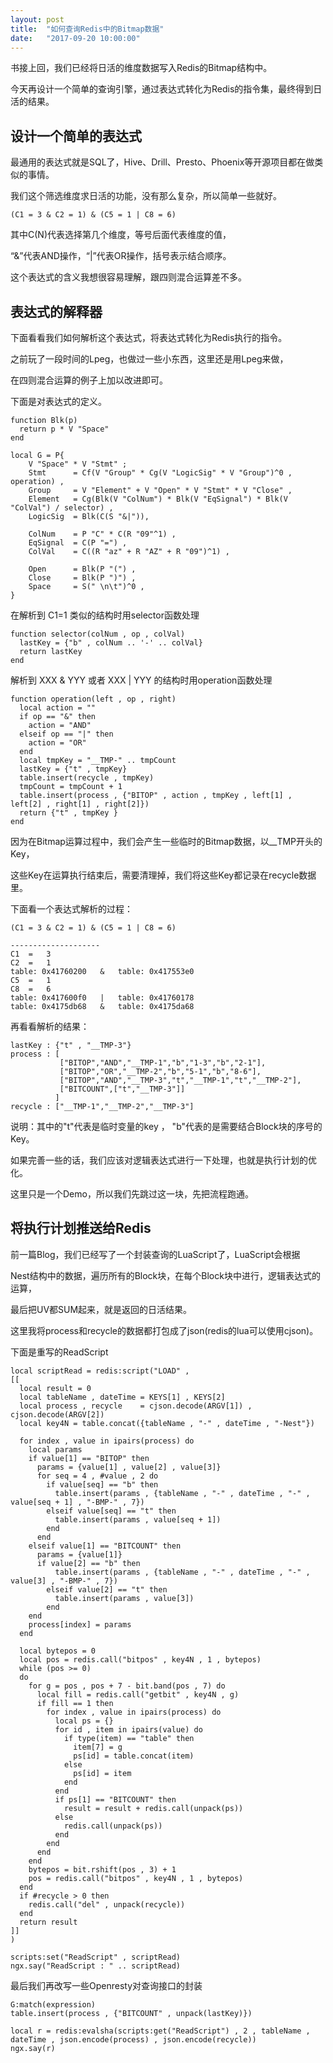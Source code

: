 ```yaml
---
layout: post
title:  "如何查询Redis中的Bitmap数据"
date:   "2017-09-20 10:00:00"
---
```


书接上回，我们已经将日活的维度数据写入Redis的Bitmap结构中。

今天再设计一个简单的查询引擎，通过表达式转化为Redis的指令集，最终得到日活的结果。

## 设计一个简单的表达式

最通用的表达式就是SQL了，Hive、Drill、Presto、Phoenix等开源项目都在做类似的事情。

我们这个筛选维度求日活的功能，没有那么复杂，所以简单一些就好。

```
(C1 = 3 & C2 = 1) & (C5 = 1 | C8 = 6)
```

其中C(N)代表选择第几个维度，等号后面代表维度的值，

“&”代表AND操作，“\|”代表OR操作，括号表示结合顺序。

这个表达式的含义我想很容易理解，跟四则混合运算差不多。

## 表达式的解释器

下面看看我们如何解析这个表达式，将表达式转化为Redis执行的指令。

之前玩了一段时间的Lpeg，也做过一些小东西，这里还是用Lpeg来做，

在四则混合运算的例子上加以改进即可。

下面是对表达式的定义。

```
function Blk(p)
  return p * V "Space"
end

local G = P{
    V "Space" * V "Stmt" ;
    Stmt      = Cf(V "Group" * Cg(V "LogicSig" * V "Group")^0 , operation) ,
    Group     = V "Element" + V "Open" * V "Stmt" * V "Close" ,
    Element   = Cg(Blk(V "ColNum") * Blk(V "EqSignal") * Blk(V "ColVal") / selector) ,
    LogicSig  = Blk(C(S "&|")),

    ColNum    = P "C" * C(R "09"^1) ,
    EqSignal  = C(P "=") ,
    ColVal    = C((R "az" + R "AZ" + R "09")^1) ,

    Open      = Blk(P "(") ,
    Close     = Blk(P ")") ,
    Space     = S(" \n\t")^0 ,
}
```

在解析到 C1=1 类似的结构时用selector函数处理

```
function selector(colNum , op , colVal)
  lastKey = {"b" , colNum .. '-' .. colVal}
  return lastKey
end
```

解析到 XXX & YYY 或者 XXX \| YYY 的结构时用operation函数处理

```
function operation(left , op , right)
  local action = ""
  if op == "&" then 
    action = "AND"
  elseif op == "|" then
    action = "OR"
  end
  local tmpKey = "__TMP-" .. tmpCount
  lastKey = {"t" , tmpKey}
  table.insert(recycle , tmpKey)
  tmpCount = tmpCount + 1
  table.insert(process , {"BITOP" , action , tmpKey , left[1] , left[2] , right[1] , right[2]})
  return {"t" , tmpKey }
end
```

因为在Bitmap运算过程中，我们会产生一些临时的Bitmap数据，以__TMP开头的Key，

这些Key在运算执行结束后，需要清理掉，我们将这些Key都记录在recycle数据里。

下面看一个表达式解析的过程：

```
(C1 = 3 & C2 = 1) & (C5 = 1 | C8 = 6)

--------------------
C1	=	3
C2	=	1
table: 0x41760200	&	table: 0x417553e0
C5	=	1
C8	=	6
table: 0x417600f0	|	table: 0x41760178
table: 0x4175db68	&	table: 0x4175da68

```

再看看解析的结果：

```
lastKey : {"t" , "__TMP-3"}
process : [
           ["BITOP","AND","__TMP-1","b","1-3","b","2-1"],
           ["BITOP","OR","__TMP-2","b","5-1","b","8-6"],
           ["BITOP","AND","__TMP-3","t","__TMP-1","t","__TMP-2"],
           ["BITCOUNT",["t","__TMP-3"]]
          ]
recycle : ["__TMP-1","__TMP-2","__TMP-3"]
```

说明：其中的"t"代表是临时变量的key ， "b"代表的是需要结合Block块的序号的Key。

如果完善一些的话，我们应该对逻辑表达式进行一下处理，也就是执行计划的优化。

这里只是一个Demo，所以我们先跳过这一块，先把流程跑通。

## 将执行计划推送给Redis

前一篇Blog，我们已经写了一个封装查询的LuaScript了，LuaScript会根据

Nest结构中的数据，遍历所有的Block块，在每个Block块中进行，逻辑表达式的运算，

最后把UV都SUM起来，就是返回的日活结果。

这里我将process和recycle的数据都打包成了json(redis的lua可以使用cjson)。

下面是重写的ReadScript

```
local scriptRead = redis:script("LOAD" , 
[[
  local result = 0
  local tableName , dateTime = KEYS[1] , KEYS[2]
  local process , recycle    = cjson.decode(ARGV[1]) , cjson.decode(ARGV[2])
  local key4N = table.concat({tableName , "-" , dateTime , "-Nest"})

  for index , value in ipairs(process) do
    local params
    if value[1] == "BITOP" then
      params = {value[1] , value[2] , value[3]}
      for seq = 4 , #value , 2 do
        if value[seq] == "b" then
          table.insert(params , {tableName , "-" , dateTime , "-" , value[seq + 1] , "-BMP-" , 7})
        elseif value[seq] == "t" then
          table.insert(params , value[seq + 1])
        end
      end
    elseif value[1] == "BITCOUNT" then
      params = {value[1]}
      if value[2] == "b" then
          table.insert(params , {tableName , "-" , dateTime , "-" , value[3] , "-BMP-" , 7})
        elseif value[2] == "t" then
          table.insert(params , value[3])
        end
    end
    process[index] = params
  end
  
  local bytepos = 0
  local pos = redis.call("bitpos" , key4N , 1 , bytepos)
  while (pos >= 0)
  do
    for g = pos , pos + 7 - bit.band(pos , 7) do
      local fill = redis.call("getbit" , key4N , g)
      if fill == 1 then
        for index , value in ipairs(process) do
          local ps = {}
          for id , item in ipairs(value) do
            if type(item) == "table" then
              item[7] = g
              ps[id] = table.concat(item)
            else
              ps[id] = item
            end
          end
          if ps[1] == "BITCOUNT" then
            result = result + redis.call(unpack(ps))
          else
            redis.call(unpack(ps))
          end
        end
      end
    end
    bytepos = bit.rshift(pos , 3) + 1 
    pos = redis.call("bitpos" , key4N , 1 , bytepos)
  end
  if #recycle > 0 then
    redis.call("del" , unpack(recycle))
  end
  return result
]]
)

scripts:set("ReadScript" , scriptRead)
ngx.say("ReadScript : " .. scriptRead)
```

最后我们再改写一些Openresty对查询接口的封装

```
G:match(expression)
table.insert(process , {"BITCOUNT" , unpack(lastKey)}) 

local r = redis:evalsha(scripts:get("ReadScript") , 2 , tableName , dateTime , json.encode(process) , json.encode(recycle))
ngx.say(r)
```
